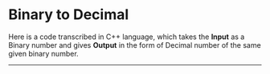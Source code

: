 # Binary to Decimal

Here is a code transcribed in C++ language, which takes the **Input** as a Binary number and gives **Output** in the form of Decimal number of the same given binary number.


---
